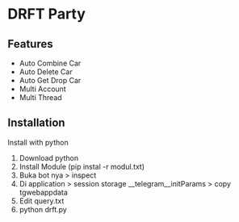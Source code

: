 
# DRFT Party 

## Features

  - Auto Combine Car
  - Auto Delete Car
  - Auto Get Drop Car
  - Multi Account
  - Multi Thread



## Installation

Install with python

1. Download python
2. Install Module (pip instal -r modul.txt)
3. Buka bot nya > inspect
4. Di application > session storage __telegram__initParams > copy tgwebappdata
5. Edit query.txt
6. python drft.py

